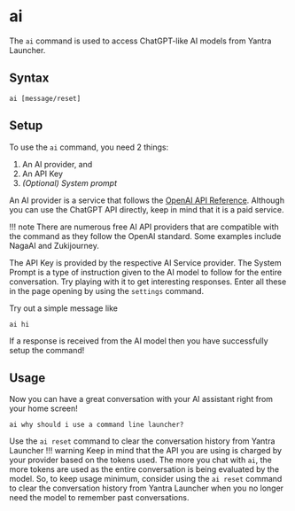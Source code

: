 # ai

The `ai` command is used to access ChatGPT-like AI models from Yantra Launcher.

## Syntax 
```
ai [message/reset]
```

## Setup
To use the `ai` command, you need 2 things:

1. An AI provider, and
2. An API Key
3. _(Optional) System prompt_

An AI provider is a service that follows the [OpenAI API Reference](https://platform.openai.com/docs/api-reference/making-requests). Although you can use the ChatGPT API directly, keep in mind that it is a paid service.

!!! note
    There are numerous free AI API providers that are compatible with the command as they follow the OpenAI standard. Some examples include NagaAI and Zukijourney.

The API Key is provided by the respective AI Service provider. The System Prompt is a type of instruction given to the AI model to follow for the entire conversation. Try playing with it to get interesting responses. Enter all these in the page opening by using the `settings` command.

Try out a simple message like
```
ai hi
```
If a response is received from the AI model then you have successfully setup the command!

## Usage
Now you can have a great conversation with your AI assistant right from your home screen!
```
ai why should i use a command line launcher?
```
Use the `ai reset` command to clear the conversation history from Yantra Launcher
!!! warning
    Keep in mind that the API you are using is charged by your provider based on the tokens used. The more you chat with `ai`, the more tokens are used as the entire conversation is being evaluated by the model. So, to keep usage minimum, consider using the `ai reset` command to clear the conversation history from Yantra Launcher when you no longer need the model to remember past conversations.